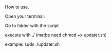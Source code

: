 How to use.

Open your terminal.

Go to folder with the script

execute with ./ (matbe need chmod +x updater.sh)

example: sudo ./updater.sh